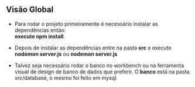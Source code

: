 ## Visão Global

 - Para rodar o projeto primeiramente é necessário instalar as dependências então:  
   **execute npm install**.

- Depois de instalar as dependências entre na pasta **src** e execute **nodemon server.js** ou **nodemon server.js**

- Talvez seja necessário rodar o banco no workbench ou na ferramenta visual de design de banco de dados que preferir. O **banco** está na pasta src/database, o mesmo foi feito em mysql. 

